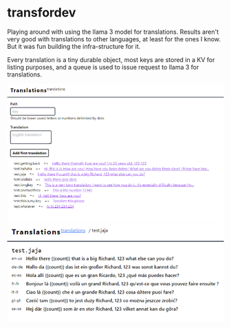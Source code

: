 # transfordev

Playing around with using the llama 3 model for translations. Results aren't very good with translations to other languages, at least for the ones I know. But it was fun building the infra-structure for it.

Every translation is a tiny durable object, most keys are stored in a KV for listing purposes, and a queue is used to issue request to llama 3 for translations.

![img](./Screenshot%202024-06-02%20005057.png)
![img](./Screenshot%202024-06-02%20005120.png)
